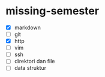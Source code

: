 # missing-semester
- [x] markdown
- [ ] git
- [x] http
- [ ] vim
- [ ] ssh
- [ ] direktori dan file
- [ ] data struktur
